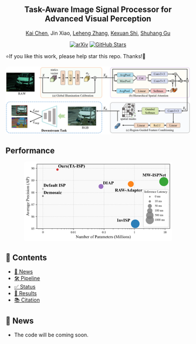 <div align="center">


<h2>
Task-Aware Image Signal Processor for Advanced Visual Perception
</h2>

[Kai Chen](https://scholar.google.com/citations?hl=zh-CN&user=JGz8LPoAAAAJ),  Jin Xiao,  [Leheng Zhang](https://scholar.google.com/citations?hl=zh-CN&user=DH1CJqkAAAAJ),  [Kexuan Shi](https://scholar.google.com/citations?hl=zh-CN&user=dX-aOIwAAAAJ),  [Shuhang Gu](https://scholar.google.com/citations?user=-kSTt40AAAAJ)

[![arXiv](https://img.shields.io/badge/arXiv-2509.13762-b31b1b.svg)](https://arxiv.org/abs/2509.13762)
[![GitHub Stars](https://img.shields.io/github/stars/LabShuHangGU/TA-ISP?style=social)](https://github.com/LabShuHangGU/TA-ISP)

</div>

⭐If you like this work, please help star this repo. Thanks!🤗
 
<img src="asset/network.png" style="border-radius: 8px">

## Performance
<p align="center">
    <img src="asset/detection_scatter_latency.png" style="border-radius: 5px"
    width="80%">
</p>

## 📑 Contents

- [📰 News](#news)
- [🛠️ Pipeline](#pipeline)
- [✅ Status](#status)
- [🥇 Results](#results)
- [📚 Citation](#citation)


## <a name="news"></a> 📰 News
- The code will be coming soon.

<!-- - **2025-05-20:** Our MVAR paper has been published on arXiv. -->


<!-- ## <a name="pipeline"></a> 🛠️ Pipeline

Our MVAR introduces the **scale and spatial Markovian assumpation** which only adopt adjacent preceding scale for next-scale prediction and restricts the attention of each token to a localized neighborhood of size k at corresponding positions on adjacent scales.

<p align="center">
    <img src="asset/pipeline.png" style="border-radius: 15px">
</p>

## <a name="todo"></a> ✅ Status

- [x] 📄 Paper available on arXiv  
- [ ] 🧠 Codebase under preparation  
- [ ] 🚀 Planned improvements and model refinement




## <a name="results"></a> 🥇 Results

Our MVAR model achieves a **3.0× reduction** in GPU memory footprint compared to VAR. Detailed results can be found in the paper.

<details>
<summary>Comparison of Quantitative Results: MVAR vs. VAR (click to expand)</summary>

<p align="center">
  <img width="900" src="asset/results_1.png">
</p>
</details>

<details>
<summary>Quantitative Results on the ImageNet 256×256 Benchmark (click to expand)</summary>

<p align="center">
  <img width="500" src="asset/results_2.png">
</p>
</details>

<details>
<summary>Ablation Study on Scale and Spatial Markovian Assumptions (click to expand)</summary>

<p align="center">
  <img width="500" src="asset/progressive.png">
</p>
</details>


## <a name="cite"></a> 🥰 Citation

Please cite us if our work is useful for your research.

```
@article{zhang2025mvar,
  title={MVAR: Visual Autoregressive Modeling with Scale and Spatial Markovian Conditioning},
  author={Zhang, Jinhua and Long, Wei and Han, Minghao and You, Weiyi and Gu, Shuhang},
  journal={arXiv preprint arXiv:2505.12742},
  year={2025}
}
```



## Contact

If you have any questions, feel free to approach me at jinhua.zjh@gmail.com -->
